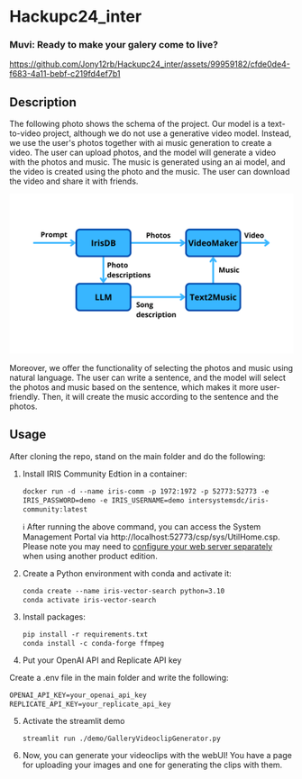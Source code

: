 # Hackupc24_inter
### Muvi: Ready to make your galery come to live?


https://github.com/Jony12rb/Hackupc24_inter/assets/99959182/cfde0de4-f683-4a11-bebf-c219fd4ef7b1



## Description
The following photo shows the schema of the project. Our model is a text-to-video project, although we do not use a generative video model. Instead, we use the user's photos together with ai music generation to create a video. The user can upload photos, and the model will generate a video with the photos and music. The music is generated using an ai model, and the video is created using the photo and the music. The user can download the video and share it with friends. 

![Schema](images/Schema.png)

Moreover, we offer the functionality of selecting the photos and music using natural language. The user can write a sentence, and the model will select the photos and music based on the sentence, which makes it more user-friendly. Then, it will create the music according to the sentence and the photos.

## Usage

After cloning the repo, stand on the main folder and do the following:

1. Install IRIS Community Edtion in a container:
    ```Shell
    docker run -d --name iris-comm -p 1972:1972 -p 52773:52773 -e IRIS_PASSWORD=demo -e IRIS_USERNAME=demo intersystemsdc/iris-community:latest
    ```
    :information_source: After running the above command, you can access the System Management Portal via http://localhost:52773/csp/sys/UtilHome.csp. Please note you may need to [configure your web server separately](https://docs.intersystems.com/iris20241/csp/docbook/DocBook.UI.Page.cls?KEY=GCGI_private_web#GCGI_pws_auto) when using another product edition.

2. Create a Python environment with conda and activate it:
    ```Shell
    conda create --name iris-vector-search python=3.10
    conda activate iris-vector-search
    ```

3. Install packages:
    ```Shell
    pip install -r requirements.txt
    conda install -c conda-forge ffmpeg
    ```

4. Put your OpenAI API and Replicate API key

Create a .env file in the main folder and write the following:
```Shell
OPENAI_API_KEY=your_openai_api_key
REPLICATE_API_KEY=your_replicate_api_key
```

5. Activate the streamlit demo
    ```Shell
    streamlit run ./demo/GalleryVideoclipGenerator.py
    ```

6. Now, you can generate your videoclips with the webUI! 
You have a page for uploading your images and one for generating the clips with them.

